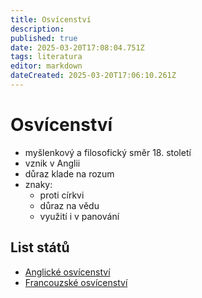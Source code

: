 ```yaml
---
title: Osvícenství
description: 
published: true
date: 2025-03-20T17:08:04.751Z
tags: literatura
editor: markdown
dateCreated: 2025-03-20T17:06:10.261Z
---
```


# Osvícenství
- myšlenkový a filosofický směr 18. století
- vznik v Anglii
- důraz klade na rozum
- znaky:
	- proti církvi
	- důraz na vědu
	- využití i v panování

## List států
- [Anglické osvícenství](/cs/literatura/osvicenstvi/anglie)
- [Francouzské osvícenství](/cs/literatura/osvicenstvi/francie)